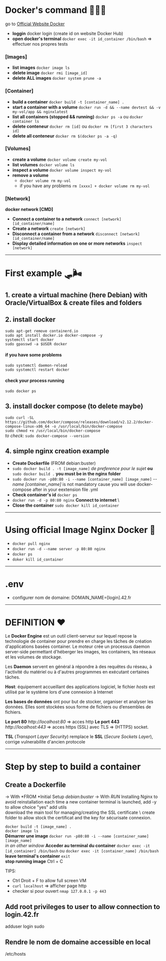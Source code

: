 # Docker's command 👩🏽‍🔧
go to [Official Website Docker](https://docs.docker.com/engine/reference/commandline/docker/)


 - **loggin** docker login (create id on website Docker Hub)
 - **open  docker's terminal** ```docker exec -it id_container /bin/bash``` => effectuer nos propres tests

 ### [Images]
 - **list images** ```docker image ls```
 - **delete image** ```docker rmi [image_id]```
 - **delete ALL images** ```docker system prune -a```

 ### [Container]
 - **build a container** ```docker build -t [container_name] .```
 - **start a container with a volume** ```docker run -d && --name devtest && -v my-vol/app && nginxlatest```
 - **list all containers (stopped && running)** ```docker ps -a``` ou ```docker container ls``` 
 - **delete conteneur** ```docker rm [id]``` ou ```docker rm [first 3 characters id]```
 - **delete all conteneur** ```docker rm $(docker ps -a -q)```

 ### [Volumes]
 - **create a volume** ```docker volume create my-vol```
 - **list volumes** ```docker volume ls```
 - **inspect a volume** ```docker volume inspect my-vol```
 - **remove a volume**
    - ```docker volume rm my-vol```
    - if you have any problems ```rm [xxxx] + docker volume rm my-vol```

 ### [Network]
  **docker network [CMD]**
  - **Connect a container to a network**    ```connect [network] [id_container/name]```
  - **Create a network** ```create [network]```     
  - **Disconnect a container from a network** ```disconnect [network] [id_container/name]``` 
  - **Display detailed information on one or more networks** ```inspect [network]```

---

# First example 🛷🌬

## 1. create a virtual machine (here Debian) with Oracle/VirtualBox & create files and folders
## 2. install docker
```sudo apt-get remove containerd.io```\
```sudo apt install docker.io docker-compose -y```\
```systemctl start docker```\
```sudo gpasswd -a $USER docker```
#### if you have some problems
```sudo systemctl daemon-reload``` \
```sudo systemctl restart docker```
#### check your process running
```sudo docker ps ```

## 3. install docker compose (__to delete maybe__)
```sudo curl -SL https://github.com/docker/compose/releases/download/v2.12.2/docker-compose-linux-x86_64 -o /usr/local/bin/docker-compose``` \
```sudo chmod +x /usr/local/bin/docker-compose``` \
*to check*: ```sudo docker-compose --version```

## 4. simple nginx creation example  
- **Create Dockerfile** (FROM debian:buster)
- ```sudo docker build . -t [image_name]``` *de preference pour le sujet* **ou** ```sudo docker build .```  **you must be in the nginx folder**
- ```sudo docker run -p80:80 -i --name [container_name] [image_name]``` *--name [container_name]* is not mandatory cause you will use docker-compose after in your eextension file .yml
- **Check container's id** ```docker ps```
- ```docker run -d -p 80:80 nginx```
**Connect to internet** \
- **Close the container** ```sudo docker kill id_container```


---

# Using official Image Nginx Docker 🎢
- ```docker pull nginx```
- ```docker run -d --name server -p 80:80 nginx```
- ```docker ps```
- ```doker kill id_container```


---

# .env

- configurer nom de domaine: DOMAIN_NAME=[login].42.fr


---

# DEFINITION ❤️

Le **Docker Engine** est un outil client-serveur sur lequel repose la technologie de container pour prendre en charge les tâches de création d'applications basées container. Le moteur crée un processus daemon server-side permettant d'héberger les images, les containers, les réseaux et les volumes de stockage.

Les **Daemon** servent en général à répondre à des requêtes du réseau, à l'activité du matériel ou à d'autres programmes en exécutant certaines tâches.

**Host**: équipement accueillant des applications logiciel, le fichier *hosts* est utilisé par le système lors d'une connexion à Internet

**Les bases de données** ont pour but de stocker, organiser et analyser les données. Elles sont stockées sous forme de fichiers ou d’ensembles de fichiers.

**Le port 80** *http://localhost:80* => acces http
**Le port 443** *http://localhost:443* => acces https (SSL)
avec TLS => (HTTPS) socket.

**TSL** (*Transport Layer Security*) remplace le **SSL** (*Secure Sockets Layer*), corrige vulnerabilite d'ancien protocole


---


# Step by step to build a container

## Create a Dockerfile
-> With *FROM *Initial Setup *debian:buster*
-> With *RUN* Installing Nginx to avoid reinstallation each time a new container terminal is launched, add -y to allow choice "yes"
   add utils \
   download the main tool for managing/creating the SSL certificate \ 
   create folder to allow stock the certificat and the key for sécurisate connexion.






```docker build -t [image_name] . ```\
```docker image ls ```\
**Démarrer une image** ```docker run -p80:80 -i --name [container_name] [image_name]```\
*in an other window* **Acceder au terminal du container** ```docker exec -it [id_container] /bin/bash``` ou ```docker exec -it [container_name] /bin/bash``` \
**leave terminal's container** ```exit``` \
**stop running image** Ctrl + C


TIPS:
- Ctrl Droit + F to allow full screen VM
- ```curl localhost``` => afficher page http
- checker si pour ouvert ```nmap 127.0.0.1 -p 443```

## Add root privileges to user to allow connection to login.42.fr
adduser login sudo

## Rendre le nom de domaine accessible en local
/etc/hosts 


